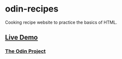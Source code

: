 # odin-recipes
Cooking recipe website to practice the basics of HTML.
## [Live Demo](https://danielz0102.github.io/odin-recipes/)
### [The Odin Project](https://www.theodinproject.com)